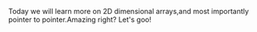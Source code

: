 Today we will learn more on 2D dimensional arrays,and most importantly pointer to pointer.Amazing right?
Let's goo!
